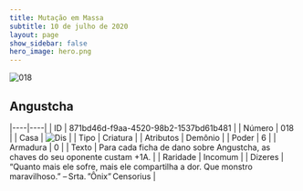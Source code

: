```yaml
---
title: Mutação em Massa
subtitle: 10 de julho de 2020
layout: page
show_sidebar: false
hero_image: hero.png
---
```


![018](https://cdn.keyforgegame.com/media/card_front/pt/479_018_99XFHM4JRJ83_pt.png)

## Angustcha

|----|----|
| ID | 871bd46d-f9aa-4520-98b2-1537bd61b481 |
| Número | 018 |
| Casa | ![Dis](https://archonarcana.com/images/thumb/e/e8/Dis.png/22px-Dis.png "Dis") |
| Tipo | Criatura |
| Atributos | Demônio |
| Poder | 6 |
| Armadura | 0 |
| Texto | Para cada ficha de dano sobre Angustcha, as chaves do seu oponente custam +1A. |
| Raridade | Incomum |
| Dizeres | “Quanto mais ele sofre, mais ele compartilha a dor.  Que monstro maravilhoso.”  – Srta. ”Ônix” Censorius |
